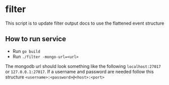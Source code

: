 # filter

This script is to update filter output docs to use the flattened event structure

## How to run service

- Run `go build`
- Run `./filter -mongo-url=<url>`

The mongodb url should look something like the following `localhost:27017` or
`127.0.0.1:27017`. If a username and password are needed follow this structure
`<username>:<password>@<host>:<port>`

